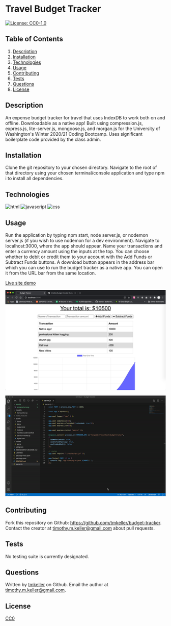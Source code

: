 # Travel Budget Tracker

[![License: CC0-1.0](https://img.shields.io/badge/License-CC0%201.0-lightgrey.svg)](http://creativecommons.org/publicdomain/zero/1.0/)

## Table of Contents
1. [Description](#description)
2. [Installation](#installation)
3. [Technologies](#technologies)
4. [Usage](#usage)
5. [Contributing](#contributing)
6. [Tests](#tests)
7. [Questions](#questions)
8. [License](#license)
## Description
An expense budget tracker for travel that uses IndexDB to work both on and offline. Downloadable as a native app! Built using compression.js, express.js, lite-server.js, mongoose.js, and morgan.js for the University of Washington's Winter 2020/21 Coding Bootcamp. Uses significant boilerplate code provided by the class admin. 

## Installation
Clone the git repository to your chosen directory. Navigate to the root of that directory using your chosen terminal/console application and type npm i to install all dependencies.

## Technologies
![html](https://img.shields.io/badge/html-20.4%25-orange)
![javascript](https://img.shields.io/badge/javascript-58.8%25-yellow)
![css](https://img.shields.io/badge/css-20.8%25-purple)

## Usage
Run the application by typing npm start, node server.js, or nodemon server.js (if you wish to use nodemon for a dev environment). Navigate to localhost:3000, where the app should appear. Name your transactions and enter a currency amount using the inputs at the top. You can choose whether to debit or credit them to your account with the Add Funds or Subtract Funds buttons. A download button appears in the address bar which you can use to run the budget tracker as a native app. You can open it from the URL bar from the same location.

[Live site demo](https://tmk-budget-tracker.herokuapp.com/)

![Screenshot](./assets/screenshot.png)

![Demo](./assets/demo.gif)

## Contributing
Fork this repository on Github: https://github.com/tmkeller/budget-tracker. Contact the creator at timothy.m.keller@gmail.com about pull requests.

## Tests
No testing suite is currently designated.

## Questions
Written by [tmkeller](https://github.com/tmkeller) on Github.
Email the author at timothy.m.keller@gmail.com.

## License
[CC0](http://creativecommons.org/publicdomain/zero/1.0/)